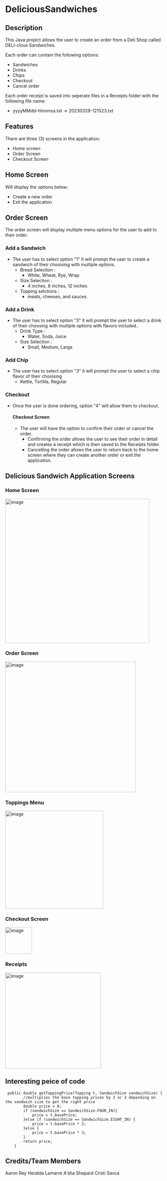 # DeliciousSandwiches

## Description

This Java project allows the user to create an order from a Deli Shop called DELI-cious Sandwiches.

Each order can contain the following options:

- Sandwiches
- Drinks
- Chips
- Checkout
- Cancel order

Each order receipt is saved into seperate files in a Receipts folder with the following file name:
- yyyyMMdd-hhmmss.txt -> 20230329-121523.txt 

## Features

There are three (3) screens in the application:

- Home screen
- Order Screen
- Checkout Screen

## Home Screen

Will display the options below:
- Create a new order
- Exit the application

## Order Screen

The order screen will display multiple menu options for the user to add to their order.

### Add a Sandwich
- The user has to select option "1" it will prompt the user to create a sandwich of their chooising with multiple options.
  - Bread Selection : 
    - White, Wheat, Rye, Wrap 
  - Size Selection :
    - 4 inches, 8 inches, 12 inches
  - Topping selctions :
    -  meats, cheeses, and sauces. 

### Add a Drink 
- The user has to select option "3" it will prompt the user to select a drink of their choosing with multiple options with flavors included..
  - Drink Type :
    - Water, Soda, Juice
  - Size Selection :
    - Small, Medium, Large

### Add Chip
- The user has to select option "3" it will prompt the user to select a chip flavor of their chooising
  - Kettle, Tortilla, Regular

### Checkout
- Once the user is done ordering, option "4" will allow them to checkout. 
  #### Checkout Screen
  - The user will have the option to confirm their order or cancel the order.
    - Confirming the order allows the user to see their order in detail and creates a receipt which is then saved to the Receipts folder.
    - Cancelling the order allows the user to return back to the home screen where they can create another order or exit the application.

## Delicious Sandwich Application Screens
### Home Screen
<img width="460" alt="image" src="https://github.com/Arey0904/DeliciousSandwiches/assets/58373811/045bc8ce-18e5-40e9-bc47-f69115344789">

### Order Screen
<img width="416" alt="image" src="https://github.com/Arey0904/DeliciousSandwiches/assets/58373811/4b72a4d8-d561-4372-9f88-4afaa00e2229">

### Toppings Menu
<img width="312" alt="image" src="https://github.com/Arey0904/DeliciousSandwiches/assets/58373811/65a57991-aad2-48ed-a9b7-46c23e0ff6f1">

### Checkout Screen
<img width="85" alt="image" src="https://github.com/Arey0904/DeliciousSandwiches/assets/58373811/72555a85-cf0a-4d39-9d11-12aca8a997c6">

### Receipts
<img width="305" alt="image" src="https://github.com/Arey0904/DeliciousSandwiches/assets/58373811/f263b1ce-a6d5-428f-98b8-24747a7a43f1">

## Interesting peice of code
```
 public double getToppingPrice(Topping t, SandwichSize sandwichSize) {
        //multiplies the base topping prices by 2 or 3 depending on the sandwich size to get the right price
        double price = 0;
        if (sandwichSize == SandwichSize.FOUR_IN){
            price = t.basePrice;
        }else if (sandwichSize == SandwichSize.EIGHT_IN) {
            price = t.basePrice * 2;
        }else {
            price = t.basePrice * 3;
        }
        return price;
    }
```









## Credits/Team Members
Aaron Rey
Heralda Lamarre
A'sha Shepard
Cristi Savca
